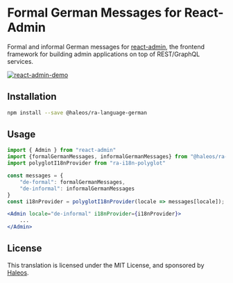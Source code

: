 # Formal German Messages for React-Admin

Formal and informal German messages for [react-admin](https://github.com/marmelab/react-admin), the frontend framework for building admin applications on top of REST/GraphQL services.

[![react-admin-demo](https://marmelab.com/react-admin/img/react-admin-demo-still.png)](https://vimeo.com/268958716)

## Installation

```sh
npm install --save @haleos/ra-language-german
```

## Usage

```jsx
import { Admin } from "react-admin"
import {formalGermanMessages, informalGermanMessages} from "@haleos/ra-language-german"
import polyglotI18nProvider from "ra-i18n-polyglot"

const messages = {
    "de-formal": formalGermanMessages,
    "de-informal": informalGermanMessages
}
const i18nProvider = polyglotI18nProvider(locale => messages[locale]);

<Admin locale="de-informal" i18nProvider={i18nProvider}>
    ...
</Admin>
```

## License

This translation is licensed under the MIT License, and sponsored by [Haleos](https://haleos.de).
